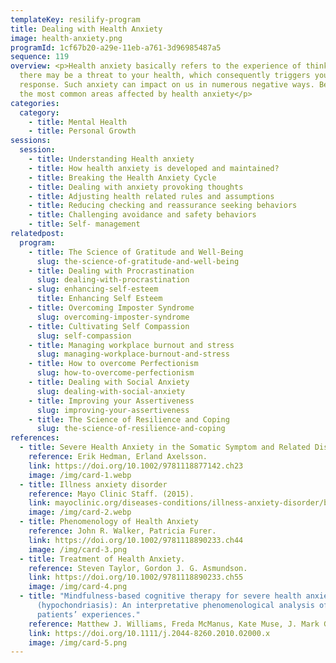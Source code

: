 ```yaml
---
templateKey: resilify-program
title: Dealing with Health Anxiety
image: health-anxiety.png
programId: 1cf67b20-a29e-11eb-a761-3d96985487a5
sequence: 119
overview: <p>Health anxiety basically refers to the experience of thinking that
  there may be a threat to your health, which consequently triggers your anxiety
  response. Such anxiety can impact on us in numerous negative ways. Below are
  the most common areas affected by health anxiety</p>
categories:
  category:
    - title: Mental Health
    - title: Personal Growth
sessions:
  session:
    - title: Understanding Health anxiety
    - title: How health anxiety is developed and maintained?
    - title: Breaking the Health Anxiety Cycle
    - title: Dealing with anxiety provoking thoughts
    - title: Adjusting health related rules and assumptions
    - title: Reducing checking and reassurance seeking behaviors
    - title: Challenging avoidance and safety behaviors
    - title: Self- management
relatedpost:
  program:
    - title: The Science of Gratitude and Well-Being
      slug: the-science-of-gratitude-and-well-being
    - title: Dealing with Procrastination
      slug: dealing-with-procrastination
    - slug: enhancing-self-esteem
      title: Enhancing Self Esteem
    - title: Overcoming Imposter Syndrome
      slug: overcoming-imposter-syndrome
    - title: Cultivating Self Compassion
      slug: self-compassion
    - title: Managing workplace burnout and stress
      slug: managing-workplace-burnout-and-stress
    - title: How to overcome Perfectionism
      slug: how-to-overcome-perfectionism
    - title: Dealing with Social Anxiety
      slug: dealing-with-social-anxiety
    - title: Improving your Assertiveness
      slug: improving-your-assertiveness
    - title: The Science of Resilience and Coping
      slug: the-science-of-resilience-and-coping
references:
  - title: Severe Health Anxiety in the Somatic Symptom and Related Disorders
    reference: Erik Hedman, Erland Axelsson.
    link: https://doi.org/10.1002/9781118877142.ch23
    image: /img/card-1.webp
  - title: Illness anxiety disorder
    reference: Mayo Clinic Staff. (2015).
    link: mayoclinic.org/diseases-conditions/illness-anxiety-disorder/basics/definition/con-20124064
    image: /img/card-2.webp
  - title: Phenomenology of Health Anxiety
    reference: John R. Walker, Patricia Furer.
    link: https://doi.org/10.1002/9781118890233.ch44
    image: /img/card-3.png
  - title: Treatment of Health Anxiety.
    reference: Steven Taylor, Gordon J. G. Asmundson.
    link: https://doi.org/10.1002/9781118890233.ch55
    image: /img/card-4.png
  - title: "Mindfulness-based cognitive therapy for severe health anxiety
      (hypochondriasis): An interpretative phenomenological analysis of
      patients’ experiences."
    reference: Matthew J. Williams, Freda McManus, Kate Muse, J. Mark G. Williams.
    link: https://doi.org/10.1111/j.2044-8260.2010.02000.x
    image: /img/card-5.png
---
```

